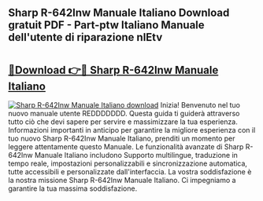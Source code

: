 ## Sharp R-642Inw Manuale Italiano Download gratuit PDF - Part-ptw Italiano Manuale dell'utente di riparazione nlEtv

# <h2><a href="http://dfavfsr.blite.top/?on=Sharp+R-642Inw+Manuale+Italiano">🔗Download 👉🔴 Sharp R-642Inw Manuale Italiano</a></h2>

[![Sharp R-642Inw Manuale Italiano download](https://i.imgur.com/lujVjoI.png)](http://dfavfsr.blite.top/?on=Sharp+R-642Inw+Manuale+Italiano)
Inizia! Benvenuto nel tuo nuovo manuale utente REDDDDDDD. Questa guida ti guiderà attraverso tutto ciò che devi sapere per servire e massimizzare la tua esperienza. Informazioni importanti in anticipo per garantire la migliore esperienza con il tuo nuovo Sharp R-642Inw Manuale Italiano, prenditi un momento per leggere attentamente questo Manuale. Le funzionalità avanzate di Sharp R-642Inw Manuale Italiano includono Supporto multilingue, traduzione in tempo reale, impostazioni personalizzabili e sincronizzazione automatica, tutte accessibili e personalizzate dall'interfaccia. La vostra soddisfazione è la nostra missione Sharp R-642Inw Manuale Italiano. Ci impegniamo a garantire la tua massima soddisfazione.
